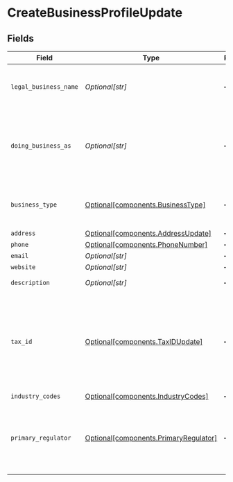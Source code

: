 # CreateBusinessProfileUpdate


## Fields

| Field                                                                                                          | Type                                                                                                           | Required                                                                                                       | Description                                                                                                    | Example                                                                                                        |
| -------------------------------------------------------------------------------------------------------------- | -------------------------------------------------------------------------------------------------------------- | -------------------------------------------------------------------------------------------------------------- | -------------------------------------------------------------------------------------------------------------- | -------------------------------------------------------------------------------------------------------------- |
| `legal_business_name`                                                                                          | *Optional[str]*                                                                                                | :heavy_minus_sign:                                                                                             | The legal name under which the entity is registered.                                                           | Classbooker, LLC                                                                                               |
| `doing_business_as`                                                                                            | *Optional[str]*                                                                                                | :heavy_minus_sign:                                                                                             | A registered trade name under which the business operates, if different from its legal name.                   |                                                                                                                |
| `business_type`                                                                                                | [Optional[components.BusinessType]](../../models/components/businesstype.md)                                   | :heavy_minus_sign:                                                                                             | The type of entity represented by this business.                                                               | llc                                                                                                            |
| `address`                                                                                                      | [Optional[components.AddressUpdate]](../../models/components/addressupdate.md)                                 | :heavy_minus_sign:                                                                                             | N/A                                                                                                            |                                                                                                                |
| `phone`                                                                                                        | [Optional[components.PhoneNumber]](../../models/components/phonenumber.md)                                     | :heavy_minus_sign:                                                                                             | N/A                                                                                                            |                                                                                                                |
| `email`                                                                                                        | *Optional[str]*                                                                                                | :heavy_minus_sign:                                                                                             | N/A                                                                                                            | jordan.lee@classbooker.dev                                                                                     |
| `website`                                                                                                      | *Optional[str]*                                                                                                | :heavy_minus_sign:                                                                                             | N/A                                                                                                            |                                                                                                                |
| `description`                                                                                                  | *Optional[str]*                                                                                                | :heavy_minus_sign:                                                                                             | N/A                                                                                                            | Local fitness gym paying out instructors                                                                       |
| `tax_id`                                                                                                       | [Optional[components.TaxIDUpdate]](../../models/components/taxidupdate.md)                                     | :heavy_minus_sign:                                                                                             | An EIN (employer identification number) for the business. For sole proprietors, an SSN can be used as the EIN. |                                                                                                                |
| `industry_codes`                                                                                               | [Optional[components.IndustryCodes]](../../models/components/industrycodes.md)                                 | :heavy_minus_sign:                                                                                             | N/A                                                                                                            |                                                                                                                |
| `primary_regulator`                                                                                            | [Optional[components.PrimaryRegulator]](../../models/components/primaryregulator.md)                           | :heavy_minus_sign:                                                                                             | If the business is a financial institution, this field describes its primary regulator.                        |                                                                                                                |